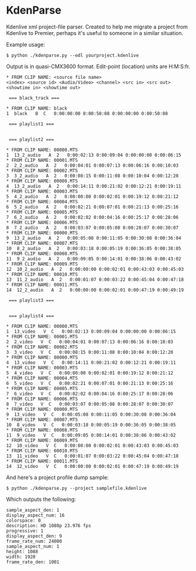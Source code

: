 KdenParse
=========

Kdenlive xml project-file parser.
Created to help me migrate a project from Kdenlive to Premier, perhaps it's useful to someone 
in a similar situation.

Example usage:

    $ python ./kdenparse.py --edl yourproject.kdenlive 

Output is in quasi-CMX3600 format. Edit-point (location) units are H:M:S:fr.

    * FROM CLIP NAME: <source file name>
    <index> <source id> <Audio/Video> <channel> <src in> <src out> <showtime in> <showtime out>

     === black_track === 
    
    * FROM CLIP NAME: black
    1  black   B  C   0:00:00:00 0:00:50:08 0:00:00:00 0:00:50:08
    
     === playlist1 === 
    
    
     === playlist2 === 
    
    * FROM CLIP NAME: 00000.MTS
    1  13_2_audio   A  2   0:00:02:13 0:00:09:04 0:00:00:00 0:00:06:15
    * FROM CLIP NAME: 00001.MTS
    2  2_2_audio   A  2   0:00:04:01 0:00:07:13 0:00:06:16 0:00:10:03
    * FROM CLIP NAME: 00002.MTS
    3  3_2_audio   A  2   0:00:08:15 0:00:11:08 0:00:10:04 0:00:12:20
    * FROM CLIP NAME: 00000.MTS
    4  13_2_audio   A  2   0:00:14:11 0:00:21:02 0:00:12:21 0:00:19:11
    * FROM CLIP NAME: 00003.MTS
    5  4_2_audio   A  2   0:00:00:00 0:00:02:01 0:00:19:12 0:00:21:12
    * FROM CLIP NAME: 00004.MTS
    6  5_2_audio   A  2   0:00:02:21 0:00:07:01 0:00:21:13 0:00:25:16
    * FROM CLIP NAME: 00005.MTS
    7  6_2_audio   A  2   0:00:02:02 0:00:04:16 0:00:25:17 0:00:28:06
    * FROM CLIP NAME: 00006.MTS
    8  7_2_audio   A  2   0:00:03:07 0:00:05:08 0:00:28:07 0:00:30:07
    * FROM CLIP NAME: 00000.MTS
    9  13_2_audio   A  2   0:00:05:08 0:00:11:05 0:00:30:08 0:00:36:04
    * FROM CLIP NAME: 00007.MTS
    10  8_2_audio   A  2   0:00:03:18 0:00:05:19 0:00:36:05 0:00:38:05
    * FROM CLIP NAME: 00008.MTS
    11  9_2_audio   A  2   0:00:09:05 0:00:14:01 0:00:38:06 0:00:43:02
    * FROM CLIP NAME: 00009.MTS
    12  10_2_audio   A  2   0:00:00:00 0:00:02:01 0:00:43:03 0:00:45:03
    * FROM CLIP NAME: 00010.MTS
    13  11_2_audio   A  2   0:00:01:07 0:00:03:22 0:00:45:04 0:00:47:18
    * FROM CLIP NAME: 00011.MTS
    14  12_2_audio   A  2   0:00:00:00 0:00:02:01 0:00:47:19 0:00:49:19
    
     === playlist3 === 
    
    
     === playlist4 === 
    
    * FROM CLIP NAME: 00000.MTS
    1  13_video   V  C   0:00:02:13 0:00:09:04 0:00:00:00 0:00:06:15
    * FROM CLIP NAME: 00001.MTS
    2  2_video   V  C   0:00:04:01 0:00:07:13 0:00:06:16 0:00:10:03
    * FROM CLIP NAME: 00002.MTS
    3  3_video   V  C   0:00:08:15 0:00:11:08 0:00:10:04 0:00:12:20
    * FROM CLIP NAME: 00000.MTS
    4  13_video   V  C   0:00:14:11 0:00:21:02 0:00:12:21 0:00:19:11
    * FROM CLIP NAME: 00003.MTS
    5  4_video   V  C   0:00:00:00 0:00:02:01 0:00:19:12 0:00:21:12
    * FROM CLIP NAME: 00004.MTS
    6  5_video   V  C   0:00:02:21 0:00:07:01 0:00:21:13 0:00:25:16
    * FROM CLIP NAME: 00005.MTS
    7  6_video   V  C   0:00:02:02 0:00:04:16 0:00:25:17 0:00:28:06
    * FROM CLIP NAME: 00006.MTS
    8  7_video   V  C   0:00:03:07 0:00:05:08 0:00:28:07 0:00:30:07
    * FROM CLIP NAME: 00000.MTS
    9  13_video   V  C   0:00:05:08 0:00:11:05 0:00:30:08 0:00:36:04
    * FROM CLIP NAME: 00007.MTS
    10  8_video   V  C   0:00:03:18 0:00:05:19 0:00:36:05 0:00:38:05
    * FROM CLIP NAME: 00008.MTS
    11  9_video   V  C   0:00:09:05 0:00:14:01 0:00:38:06 0:00:43:02
    * FROM CLIP NAME: 00009.MTS
    12  10_video   V  C   0:00:00:00 0:00:02:01 0:00:43:03 0:00:45:03
    * FROM CLIP NAME: 00010.MTS
    13  11_video   V  C   0:00:01:07 0:00:03:22 0:00:45:04 0:00:47:18
    * FROM CLIP NAME: 00011.MTS
    14  12_video   V  C   0:00:00:00 0:00:02:01 0:00:47:19 0:00:49:19
    
And here's a project profile dump sample:

    $ python ./kdenparse.py --project samplefile.kdenlive

Which outputs the following:

    sample_aspect_den: 1
    display_aspect_num: 16
    colorspace: 0
    description: HD 1080p 23.976 fps
    progressive: 1
    display_aspect_den: 9
    frame_rate_num: 24000
    sample_aspect_num: 1
    height: 1088
    width: 1920
    frame_rate_den: 1001
